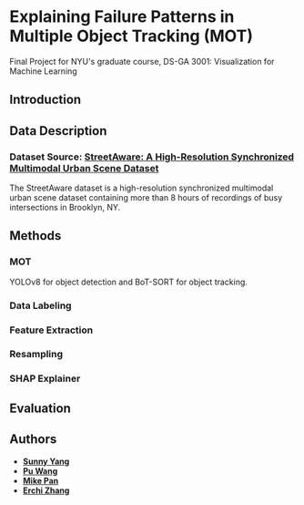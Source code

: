 # Explaining Failure Patterns in Multiple Object Tracking (MOT)
Final Project for NYU's graduate course, DS-GA 3001: Visualization for Machine Learning
## Introduction
## Data Description
### Dataset Source: [StreetAware: A High-Resolution Synchronized Multimodal Urban Scene Dataset](https://drive.google.com/drive/u/1/folders/1BPtiIF8gBOoZANAGkwDjJUYakpCUYHM1)
The StreetAware dataset is a high-resolution synchronized multimodal urban scene dataset containing more than 8 hours of recordings of busy intersections in Brooklyn, NY.
## Methods
### MOT
YOLOv8 for object detection and BoT-SORT for object tracking.
### Data Labeling
### Feature Extraction
### Resampling
### SHAP Explainer
## Evaluation
## Authors
- **[Sunny Yang](https://github.com/crimsonsunny22)**
- **[Pu Wang](https://github.com/Puw242)**
- **[Mike Pan](https://github.com/Leo10101010)**
- **[Erchi Zhang](https://github.com/Archertakesitez)**
